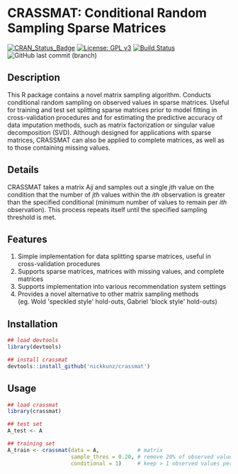 # CRASSMAT: Conditional Random Sampling Sparse Matrices

[![CRAN_Status_Badge](http://www.r-pkg.org/badges/version/crassmat)](https://cran.r-project.org/package=crassmat) 
[![License: GPL v3](https://img.shields.io/badge/License-GPLv3-blue.svg)](https://www.gnu.org/licenses/gpl-3.0)
[![Build Status](https://travis-ci.org/nickkunz/crassmat.svg?branch=master)](https://travis-ci.org/nickkunz/crassmat) 
![GitHub last commit (branch)](https://img.shields.io/github/last-commit/nickkunz/crassmat/master.svg)

## Description
This R package contains a novel matrix sampling algorithm. Conducts conditional random sampling on observed values in sparse matrices. Useful for training and test set splitting sparse matrices prior to model fitting in cross-validation procedures and for estimating the predictive accuracy of data imputation methods, such as matrix factorization or singular value decomposition (SVD). Although designed for applications with sparse matrices, CRASSMAT can also be applied to complete matrices, as well as to those containing missing values.

## Details
CRASSMAT takes a matrix A<i>ij</i> and samples out a single <i>jth</i> value on the condition that the number of <i>jth</i> values within the <i>ith</i> observation is greater than the specified conditional (minimum number of values to remain per <i>ith</i> observation). This process repeats itself until the specified sampling threshold is met.

## Features
1. Simple implementation for data splitting sparse matrices, useful in cross-validation procedures
2. Supports sparse matrices, matrices with missing values, and complete matrices
3. Supports implementation into various recommendation system settings
4. Provides a novel alternative to other matrix sampling methods <br>
(eg. Wold 'speckled style' hold-outs, Gabriel 'block style' hold-outs) 

## Installation 

```r
## load devtools 
library(devtools)

## install crassmat
devtools::install_github('nickkunz/crassmat')
```

## Usage
```r
## load crassmat
library(crassmat)

## test set
A_test <- A

## training set
A_train <- crassmat(data = A,            # matrix
                    sample_thres = 0.20, # remove 20% of observed values
                    conditional = 1)     # keep > 1 observed values per row

```
